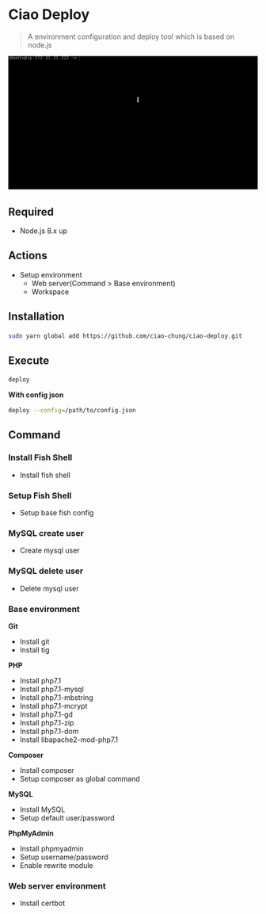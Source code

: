 # Ciao Deploy

> A environment configuration and deploy tool which is based on node.js

![deploy](meta/deploy.gif)

## Required

- Node.js 8.x up

## Actions
- Setup environment
  - Web server(Command > Base environment)
  - Workspace

## Installation

```bash
sudo yarn global add https://github.com/ciao-chung/ciao-deploy.git
```

## Execute

```bash
deploy
```

**With config json**

```bash
deploy --config=/path/to/config.json
```


## Command

### Install Fish Shell
- Install fish shell

### Setup Fish Shell
- Setup base fish config

### MySQL create user

- Create mysql user

### MySQL delete user

- Delete mysql user

### Base environment

**Git**
- Install git
- Install tig

**PHP**
- Install php7.1
- Install php7.1-mysql
- Install php7.1-mbstring
- Install php7.1-mcrypt
- Install php7.1-gd
- Install php7.1-zip
- Install php7.1-dom
- Install libapache2-mod-php7.1

**Composer**
- Install composer
- Setup composer as global command

**MySQL**
- Install MySQL
- Setup default user/password

**PhpMyAdmin**
- Install phpmyadmin
- Setup username/password
- Enable rewrite module

### Web server environment

- Install certbot